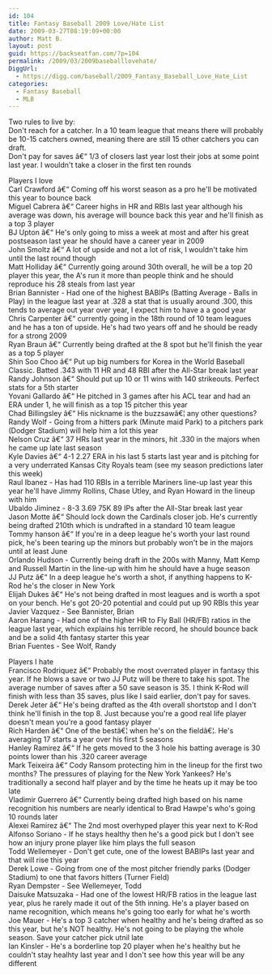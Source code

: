 ```yaml
---
id: 104
title: Fantasy Baseball 2009 Love/Hate List
date: 2009-03-27T08:19:09+00:00
author: Matt B.
layout: post
guid: https://backseatfan.com/?p=104
permalink: /2009/03/2009baseballlovehate/
DiggUrl:
  - https://digg.com/baseball/2009_Fantasy_Baseball_Love_Hate_List
categories:
  - Fantasy Baseball
  - MLB
---
```


<div class="entry">
  <p>
    Two rules to live by:<br /> Don't reach for a catcher. In a 10 team league that means there will probably be 10-15 catchers owned, meaning there are still 15 other catchers you can draft.<br /> Don't pay for saves â€“ 1/3 of closers last year lost their jobs at some point last year. I wouldn't take a closer in the first ten rounds
  </p>

  <p>
    Players I love<br /> Carl Crawford â€“ Coming off his worst season as a pro he'll be motivated this year to bounce back<br /> Miguel Cabrera â€“ Career highs in HR and RBIs last year although his average was down, his average will bounce back this year and he'll finish as a top 3 player<br /> BJ Upton â€“ He's only going to miss a week at most and after his great postseason last year he should have a career year in 2009<br /> John Smoltz â€“ A lot of upside and not a lot of risk, I wouldn't take him until the last round though<br /> Matt Holliday â€“ Currently going around 30th overall, he will be a top 20 player this year, the A's run it more than people think and he should reproduce his 28 steals from last year<br /> Brian Bannister - Had one of the highest BABIPs (Batting Average - Balls in Play) in the league last year at .328 a stat that is usually around .300, this tends to average out year over year, I expect him to have a a good year<br /> Chris Carpenter â€“ currently going in the 18th round of 10 team leagues and he has a ton of upside. He's had two years off and he should be ready for a strong 2009<br /> Ryan Braun â€“ Currently being drafted at the 8 spot but he'll finish the year as a top 5 player<br /> Shin Soo Choo â€“ Put up big numbers for Korea in the World Baseball Classic. Batted .343 with 11 HR and 48 RBI after the All-Star break last year<br /> Randy Johnson â€“ Should put up 10 or 11 wins with 140 strikeouts. Perfect stats for a 5th starter<br /> Yovani Gallardo â€“ He pitched in 3 games after his ACL tear and had an ERA under 1, he will finish as a top 15 pitcher this year<br /> Chad Billingsley â€“ His nickname is the buzzsawâ€¦ any other questions?<br /> Randy Wolf - Going from a hitters park (Minute maid Park) to a pitchers park (Dodger Stadium) will help him a lot this year<br /> Nelson Cruz â€“ 37 HRs last year in the minors, hit .330 in the majors when he came up late last season<br /> Kyle Davies â€“ 4-1 2.27 ERA in his last 5 starts last year and is pitching for a very underrated Kansas City Royals team (see my season predictions later this week)<br /> Raul Ibanez - Has had 110 RBIs in a terrible Mariners line-up last year this year he'll have Jimmy Rollins, Chase Utley, and Ryan Howard in the lineup with him<br /> Ubaldo Jiminez - 8-3 3.69 75K 89 IPs after the All-Star break last year<br /> Jason Motte â€“ Should lock down the Cardinals closer job. He's currently being drafted 210th which is undrafted in a standard 10 team league<br /> Tommy hanson â€“ If you're in a deep league he's worth your last round pick, he's been tearing up the minors but probably won't be in the majors until at least June<br /> Orlando Hudson - Currently being draft in the 200s with Manny, Matt Kemp and Russell Martin in the line-up with him he should have a huge season<br /> JJ Putz â€“ In a deep league he's worth a shot, if anything happens to K-Rod he's the closer in New York<br /> Elijah Dukes â€“ He's not being drafted in most leagues and is worth a spot on your bench. He's got 20-20 potential and could put up 90 RBIs this year<br /> Javier Vazquez - See Bannister, Brian<br /> Aaron Harang - Had one of the higher HR to Fly Ball (HR/FB) ratios in the league last year, which explains his terrible record, he should bounce back and be a solid 4th fantasy starter this year<br /> Brian Fuentes - See Wolf, Randy
  </p>

  <p>
    Players I hate<br /> Francisco Rodriquez â€“ Probably the most overrated player in fantasy this year. If he blows a save or two JJ Putz will be there to take his spot. The average number of saves after a 50 save season is 35. I think K-Rod will finish with less than 35 saves, plus like I said earlier, don't pay for saves.<br /> Derek Jeter â€“ He's being drafted as the 4th overall shortstop and I don't think he'll finish in the top 8. Just because you're a good real life player doesn't mean you're a good fantasy player<br /> Rich Harden â€“ One of the bestâ€¦ when he's on the fieldâ€¦. He's averaging 17 starts a year over his first 5 seasons<br /> Hanley Ramirez â€“ If he gets moved to the 3 hole his batting average is 30 points lower than his .320 career average<br /> Mark Teixeira â€“ Cody Ransom protecting him in the lineup for the first two months? The pressures of playing for the New York Yankees? He's traditionally a second half player and by the time he heats up it may be too late<br /> Vladimir Guerrero â€“ Currently being drafted high based on his name recognition his numbers are nearly identical to Brad Hawpe's who's going 10 rounds later<br /> Alexei Ramirez â€“ The 2nd most overhyped player this year next to K-Rod<br /> Alfonso Soriano - If he stays healthy then he's a good pick but I don't see how an injury prone player like him plays the full season<br /> Todd Wellemeyer - Don't get cute, one of the lowest BABIPs last year and that will rise this year<br /> Derek Lowe - Going from one of the most pitcher friendly parks (Dodger Stadium) to one that favors hitters (Turner Field)<br /> Ryan Dempster - See Wellemeyer, Todd<br /> Daisuke Matsuzaka - Had one of the lowest HR/FB ratios in the league last year, plus he rarely made it out of the 5th inning. He's a player based on name recognition, which means he's going too early for what he's worth<br /> Joe Mauer - He's a top 3 catcher when healthy and he's being drafted as so this year, but he's NOT healthy. He's not going to be playing the whole season. Save your catcher pick utnil late<br /> Ian Kinsler - He's a borderline top 20 player when he's healthy but he couldn't stay healhty last year and I don't see how this year will be any different
  </p>
</div>
